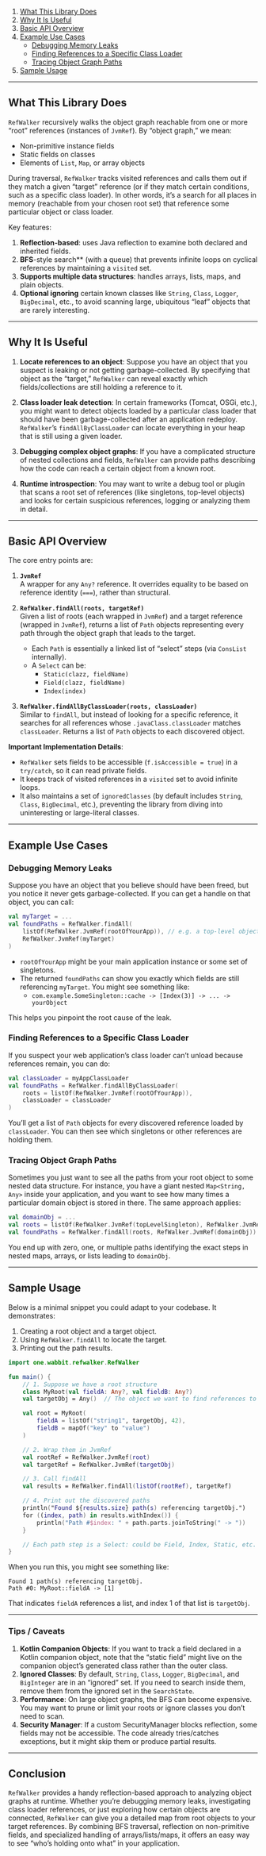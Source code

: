 1. [What This Library Does](#what-this-library-does)
2. [Why It Is Useful](#why-it-is-useful)
3. [Basic API Overview](#basic-api-overview)
4. [Example Use Cases](#example-use-cases)
    - [Debugging Memory Leaks](#debugging-memory-leaks)
    - [Finding References to a Specific Class Loader](#finding-references-to-a-specific-class-loader)
    - [Tracing Object Graph Paths](#tracing-object-graph-paths)
5. [Sample Usage](#sample-usage)

---

## What This Library Does

`RefWalker` recursively walks the object graph reachable from one or more “root” references (instances of `JvmRef`). By “object graph,” we mean:

- Non-primitive instance fields
- Static fields on classes
- Elements of `List`, `Map`, or array objects

During traversal, `RefWalker` tracks visited references and calls them out if they match a given “target” reference (or if they match certain conditions, such as a specific class loader). In other words, it’s a search for all places in memory (reachable from your chosen root set) that reference some particular object or class loader.

Key features:

1. **Reflection-based**: uses Java reflection to examine both declared and inherited fields.
2. **BFS**-style search** (with a queue) that prevents infinite loops on cyclical references by maintaining a `visited` set.
3. **Supports multiple data structures**: handles arrays, lists, maps, and plain objects.
4. **Optional ignoring** certain known classes like `String`, `Class`, `Logger`, `BigDecimal`, etc., to avoid scanning large, ubiquitous “leaf” objects that are rarely interesting.

---

## Why It Is Useful

1. **Locate references to an object**: Suppose you have an object that you suspect is leaking or not getting garbage-collected. By specifying that object as the “target,” `RefWalker` can reveal exactly which fields/collections are still holding a reference to it.

2. **Class loader leak detection**: In certain frameworks (Tomcat, OSGi, etc.), you might want to detect objects loaded by a particular class loader that should have been garbage-collected after an application redeploy. `RefWalker`’s `findAllByClassLoader` can locate everything in your heap that is still using a given loader.

3. **Debugging complex object graphs**: If you have a complicated structure of nested collections and fields, `RefWalker` can provide paths describing how the code can reach a certain object from a known root.

4. **Runtime introspection**: You may want to write a debug tool or plugin that scans a root set of references (like singletons, top-level objects) and looks for certain suspicious references, logging or analyzing them in detail.

---

## Basic API Overview

The core entry points are:

1. **`JvmRef`**  
   A wrapper for any `Any?` reference. It overrides equality to be based on reference identity (`===`), rather than structural.

2. **`RefWalker.findAll(roots, targetRef)`**  
   Given a list of roots (each wrapped in `JvmRef`) and a target reference (wrapped in `JvmRef`), returns a list of `Path` objects representing every path through the object graph that leads to the target.

    - Each `Path` is essentially a linked list of “select” steps (via `ConsList` internally).
    - A `Select` can be:
        - `Static(clazz, fieldName)`
        - `Field(clazz, fieldName)`
        - `Index(index)`

3. **`RefWalker.findAllByClassLoader(roots, classLoader)`**  
   Similar to `findAll`, but instead of looking for a specific reference, it searches for all references whose `.javaClass.classLoader` matches `classLoader`. Returns a list of `Path` objects to each discovered object.

**Important Implementation Details**:
- `RefWalker` sets fields to be accessible (`f.isAccessible = true`) in a `try/catch`, so it can read private fields.
- It keeps track of visited references in a `visited` set to avoid infinite loops.
- It also maintains a set of `ignoredClasses` (by default includes `String`, `Class`, `BigDecimal`, etc.), preventing the library from diving into uninteresting or large-literal classes.

---

## Example Use Cases

### Debugging Memory Leaks

Suppose you have an object that you believe should have been freed, but you notice it never gets garbage-collected. If you can get a handle on that object, you can call:

```kotlin
val myTarget = ...
val foundPaths = RefWalker.findAll(
    listOf(RefWalker.JvmRef(rootOfYourApp)), // e.g. a top-level object
    RefWalker.JvmRef(myTarget)
)
```

- `rootOfYourApp` might be your main application instance or some set of singletons.
- The returned `foundPaths` can show you exactly which fields are still referencing `myTarget`. You might see something like:
    - `com.example.SomeSingleton::cache -> [Index(3)] -> ... -> yourObject`

This helps you pinpoint the root cause of the leak.

### Finding References to a Specific Class Loader

If you suspect your web application’s class loader can’t unload because references remain, you can do:

```kotlin
val classLoader = myAppClassLoader
val foundPaths = RefWalker.findAllByClassLoader(
    roots = listOf(RefWalker.JvmRef(rootOfYourApp)),
    classLoader = classLoader
)
```

You’ll get a list of `Path` objects for every discovered reference loaded by `classLoader`. You can then see which singletons or other references are holding them.

### Tracing Object Graph Paths

Sometimes you just want to see all the paths from your root object to some nested data structure. For instance, you have a giant nested `Map<String, Any>` inside your application, and you want to see how many times a particular domain object is stored in there. The same approach applies:

```kotlin
val domainObj = ...
val roots = listOf(RefWalker.JvmRef(topLevelSingleton), RefWalker.JvmRef(someStaticClass)) 
val foundPaths = RefWalker.findAll(roots, RefWalker.JvmRef(domainObj))
```

You end up with zero, one, or multiple paths identifying the exact steps in nested maps, arrays, or lists leading to `domainObj`.

---

## Sample Usage

Below is a minimal snippet you could adapt to your codebase. It demonstrates:

1. Creating a root object and a target object.
2. Using `RefWalker.findAll` to locate the target.
3. Printing out the path results.

```kotlin
import one.wabbit.refwalker.RefWalker

fun main() {
    // 1. Suppose we have a root structure
    class MyRoot(val fieldA: Any?, val fieldB: Any?)
    val targetObj = Any()  // The object we want to find references to

    val root = MyRoot(
        fieldA = listOf("string1", targetObj, 42),
        fieldB = mapOf("key" to "value")
    )

    // 2. Wrap them in JvmRef
    val rootRef = RefWalker.JvmRef(root)
    val targetRef = RefWalker.JvmRef(targetObj)

    // 3. Call findAll
    val results = RefWalker.findAll(listOf(rootRef), targetRef)

    // 4. Print out the discovered paths
    println("Found ${results.size} path(s) referencing targetObj.")
    for ((index, path) in results.withIndex()) {
        println("Path #$index: " + path.parts.joinToString(" -> "))
    }

    // Each path step is a Select: could be Field, Index, Static, etc.
}
```

When you run this, you might see something like:

```
Found 1 path(s) referencing targetObj.
Path #0: MyRoot::fieldA -> [1]
```

That indicates `fieldA` references a list, and index 1 of that list is `targetObj`.

---

### Tips / Caveats

1. **Kotlin Companion Objects**: If you want to track a field declared in a Kotlin companion object, note that the “static field” might live on the companion object’s generated class rather than the outer class.
2. **Ignored Classes**: By default, `String`, `Class`, `Logger`, `BigDecimal`, and `BigInteger` are in an “ignored” set. If you need to search inside them, remove them from the ignored set in the `SearchState`.
3. **Performance**: On large object graphs, the BFS can become expensive. You may want to prune or limit your roots or ignore classes you don’t need to scan.
4. **Security Manager**: If a custom SecurityManager blocks reflection, some fields may not be accessible. The code already tries/catches exceptions, but it might skip them or produce partial results.

---

## Conclusion

`RefWalker` provides a handy reflection-based approach to analyzing object graphs at runtime. Whether you’re debugging memory leaks, investigating class loader references, or just exploring how certain objects are connected, `RefWalker` can give you a detailed map from root objects to your target references. By combining BFS traversal, reflection on non-primitive fields, and specialized handling of arrays/lists/maps, it offers an easy way to see “who’s holding onto what” in your application.